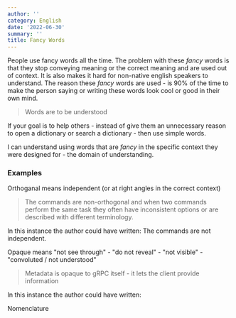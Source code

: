 ```yaml
---
author: ''
category: English
date: '2022-06-30'
summary: ''
title: Fancy Words
---
```


People use fancy words all the time.
The problem with these _fancy_ words is that they stop conveying meaning or the correct meaning and are used out of context.
It is also makes it hard for non-native english speakers to understand.
The reason these _fancy_ words are used - is 90% of the time to make the person saying or writing these words look cool or good in their own mind.

> Words are to be understood

If your goal is to help others - instead of give them an unnecessary reason to open a dictionary or search a dictionary - then use simple words.

I can understand using words that are _fancy_ in the specific context they were designed for - the domain of understanding.

### Examples

Orthoganal means independent (or at right angles in the correct context)

>  The commands are non-orthogonal and when two commands perform the same task they often have inconsistent options or are described with different terminology.

In this instance the author could have written: The commands are not independent.

Opaque means "not see through" - "do not reveal" - "not visible" - "convoluted / not understood"

> Metadata is opaque to gRPC itself - it lets the client provide information

In this instance the author could have written: 

Nomenclature
